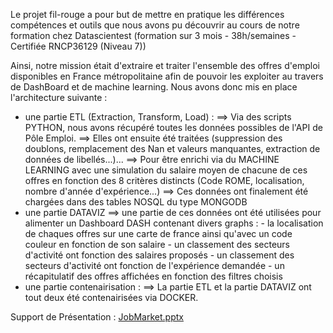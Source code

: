 Le projet fil-rouge a pour but de mettre en pratique les différences compétences et outils que nous avons pu découvrir au cours de notre formation chez Datascientest (formation sur 3 mois - 38h/semaines - Certifiée RNCP36129 (Niveau 7))

Ainsi, notre mission était d'extraire et traiter l'ensemble des offres d'emploi disponibles en France métropolitaine afin de pouvoir les exploiter au travers de DashBoard et de machine learning.
Nous avons donc mis en place l'architecture suivante :
- une partie ETL (Extraction, Transform, Load) :
  ==> Via des scripts PYTHON, nous avons récupéré toutes les données possibles de l'API de Pôle Emploi.
  ==> Elles ont ensuite été traitées (suppression des doublons, remplacement des Nan et valeurs manquantes, extraction de données de libellés...)...
  ==> Pour être enrichi via du MACHINE LEARNING avec une simulation du salaire moyen de chacune de ces offres en fonction des 8 critères distincts (Code ROME, localisation, nombre d'année d'expérience...)
  ==> Ces données ont finalement été chargées dans des tables NOSQL du type MONGODB
- une partie DATAVIZ
  ==> une partie de ces données ont été utilisées pour alimenter un Dashboard DASH contenant divers graphs :
      - la localisation de chaques offres sur une carte de france ainsi qu'avec un code couleur en fonction de son salaire
      - un classement des secteurs d'activité ont fonction des salaires proposés
      - un classement des secteurs d'activité ont fonction de l'expérience demandée
      - un récapitulatif des offres affichées en fonction des filtres choisis
- une partie contenairisation :
  ==> La partie ETL et la partie DATAVIZ ont tout deux été contenairisées via DOCKER.

Support de Présentation : [JobMarket.pptx](https://github.com/JYM1987/projet_fil_rouge/files/13677202/JobMarket.pptx)

